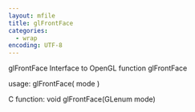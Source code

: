 ```yaml
---
layout: mfile
title: glFrontFace
categories:
  - wrap
encoding: UTF-8
---
```


glFrontFace  Interface to OpenGL function glFrontFace

usage:  glFrontFace( mode )

C function:  void glFrontFace(GLenum mode)